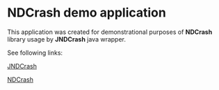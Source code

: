 # NDCrash demo application #

This application was created for demonstrational purposes of **NDCrash** library usage by **JNDCrash** java wrapper.

See following links:

[JNDCrash](https://github.com/ivanarh/jndcrash)

[NDCrash](https://github.com/ivanarh/ndcrash)